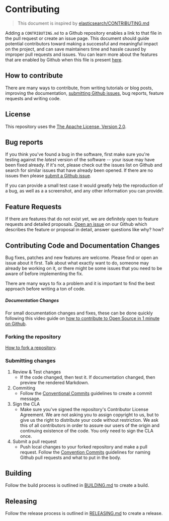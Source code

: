 # Contributing

> This document is inspired by [elasticsearch/CONTRIBUTING.md](https://github.com/elastic/elasticsearch/blob/master/CONTRIBUTING.md)

Adding a `CONTRIBUTING.md` to a Github repository enables a link to that file in the pull request or create an issue page. This document should guide potential contributors toward making a successful and meaningful impact on the project, and can save maintainers time and hassle caused by improper pull requests and issues. You can learn more about the features that are enabled by Github when this file is present [here](https://help.github.com/articles/setting-guidelines-for-repository-contributors/).

## How to contribute

There are many ways to contribute, from writing tutorials or blog posts, improving the documentation, [submitting Github issues](https://help.github.com/articles/creating-an-issue/), bug reports, feature requests and writing code.

## License

This repository uses the [The Apache License, Version 2.0](https://www.apache.org/licenses/LICENSE-2.0.html).

## Bug reports

If you think you've found a bug in the software, first make sure you're testing against the *latest* version of the software -- your issue may have been fixed already. If it's not, please check out the issues list on Github and search for similar issues that have already been opened. If there are no issues then please [submit a Github issue](https://help.github.com/articles/creating-an-issue/).

If you can provide a small test case it would greatly help the reproduction of a bug, as well as a a screenshot, and any other information you can provide.


## Feature Requests

If there are features that do not exist yet, we are definitely open to feature requests and detailed proposals. [Open an issue](https://help.github.com/articles/creating-an-issue/) on our Github which describes the feature or proposal in detail, answer questions like why? how?

## Contributing Code and Documentation Changes

Bug fixes, patches and new features are welcome. Please find or open an issue about it first. Talk about what exactly want to do, someone may already be working on it, or there might be some issues that you need to be aware of before implementing the fix.

There are many ways to fix a problem and it is important to find the best approach before writing a ton of code.

##### Documentation Changes

For small documentation changes and fixes, these can be done quickly following this video guide on [how to contribute to Open Source in 1 minute on Github](https://www.youtube.com/watch?v=kRYk1-yKwWs).

### Forking the repository

[How to fork a repository](https://help.github.com/articles/fork-a-repo/).

### Submitting changes

1. Review & Test changes
    * If the code changed, then test it. If documentation changed, then preview the rendered Markdown.
2. Commiting
    * Follow the [Conventional Commits](CONVENTIONAL_COMMITS.md) guidelines to create a commit message.
3. Sign the CLA
    * Make sure you've signed the repository's Contributor License Agreement. We are not asking you to assign copyright to us, but to give us the right to distribute your code without restriction. We ask this of all contributors in order to assure our users of the origin and continuing existence of the code. You only need to sign the CLA once.
4. Submit a pull request
    * Push local changes to your forked repository and make a pull request. Follow the [Convention Commits](CONVENTIONAL_COMMITS.md) guidelines for naming Github pull requests and what to put in the body.


## Building

Follow the build process is outlined in [BUILDING.md](BUILDING.md) to create a build.


## Releasing

Follow the release process is outlined in [RELEASING.md](RELEASING.md) to create a release.

<A CHANGE>
